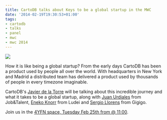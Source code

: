 ```yaml
---
title: CartoDB talks about Keys to be a global startup in the MWC
date: '2014-02-19T19:30:53+01:00'
tags:
- cartodb
- talks
- panel
- mwc
- mwc 2014
---
```


<img src="http://i.imgur.com/RFK0Z1S.png"/>

How it is like being a global startup? From the early days CartoDB has been a product used by people all over the world. With headquarters in New York and Madrid a distributed team has delivered a product used by thousands of people in every timezone imaginable.

CartoDB's <a href="http://www.twitter.com/jatorre">Javier de la Torre</a> will be talking about this incredible journey and what it takes to be a global startup, along with <a href="http://www.twitter.com/juanurdiales">Juan Urdiales</a> from Job&amp;Talent, <a href="http://www.twitter.com/enekoknorr">Eneko Knorr</a> from Ludei and <a href="http://www.twitter.com/coolalcoy">Sergio Llorens</a> from Gigigo.

Join us in the <a href="http://4yfn.com/en/event/138">4YFN space, Tuesday Feb 25th from @ 11:00</a>.

